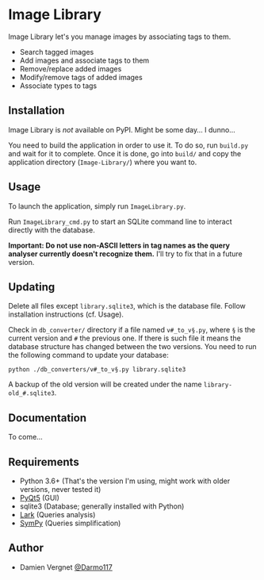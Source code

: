 # Image Library
Image Library let's you manage images by associating tags to them.

- Search tagged images
- Add images and associate tags to them
- Remove/replace added images
- Modify/remove tags of added images
- Associate types to tags

## Installation
Image Library is *not* available on PyPI. Might be some day… I dunno…

You need to build the application in order to use it. To do so, run `build.py` and wait for it to complete.
Once it is done, go into `build/` and copy the application directory (`Image-Library/`) where you want to.

## Usage
To launch the application, simply run `ImageLibrary.py`.

Run `ImageLibrary_cmd.py` to start an SQLite command line to interact directly with the database.

**Important: Do not use non-ASCII letters in tag names as the query analyser currently doesn't recognize them.**
I'll try to fix that in a future version.

## Updating
Delete all files except `library.sqlite3`, which is the database file. Follow installation instructions (cf. Usage).

Check in `db_converter/` directory if a file named `v#_to_v§.py`, where `§` is the
current version and `#` the previous one.
If there is such file it means the database structure has changed between the two versions.
You need to run the following command to update your database:
```
python ./db_converters/v#_to_v§.py library.sqlite3
```
A backup of the old version will be created under the name `library-old_#.sqlite3`.

## Documentation
To come…

## Requirements
- Python 3.6+ (That's the version I'm using, might work with older versions, never tested it)
- [PyQt5](http://pyqt.sourceforge.net/Docs/PyQt5/) (GUI)
- sqlite3 (Database; generally installed with Python)
- [Lark](https://github.com/erezsh/lark) (Queries analysis)
- [SymPy](http://www.sympy.org/fr/index.html) (Queries simplification)

## Author
- Damien Vergnet [@Darmo117](https://github.com/Darmo117)
